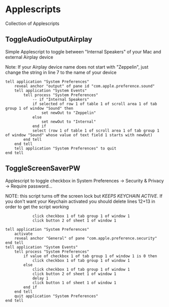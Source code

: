 Applescripts
======================
Collection of Applescripts

## ToggleAudioOutputAirplay
Simple Applescript to toggle between "Internal Speakers" of your Mac and external Airplay device

Note: If your Airplay device name does not start with "Zeppelin", just change the string in line 7 to the name of your device

```applescript
tell application "System Preferences"
	reveal anchor "output" of pane id "com.apple.preference.sound"
	tell application "System Events"
		tell process "System Preferences"
			-- if "Internal Speakers"
			if selected of row 1 of table 1 of scroll area 1 of tab group 1 of window "Sound" then
				set newOut to "Zeppelin"
			else
				set newOut to "Internal"
			end if
			select (row 1 of table 1 of scroll area 1 of tab group 1 of window "Sound" whose value of text field 1 starts with newOut)
		end tell
	end tell
	tell application "System Preferences" to quit
end tell
```

## ToggleScreenSaverPW
Applescript to toggle checkbox in System Preferences -> Security & Privacy -> Require password...

NOTE: this script turns off the screen lock but *KEEPS KEYCHAIN ACTIVE*. If you don't want your Keychain activated you should delete lines 12+13 in order to get the script working
```applescript
			click checkbox 1 of tab group 1 of window 1
			click button 2 of sheet 1 of window 1
```
```applescript
tell application "System Preferences"
	activate
	reveal anchor "General" of pane "com.apple.preference.security"
end tell
tell application "System Events"
	tell process "System Preferences"
		if value of checkbox 1 of tab group 1 of window 1 is 0 then
			click checkbox 1 of tab group 1 of window 1
		else
			click checkbox 1 of tab group 1 of window 1
			click button 2 of sheet 1 of window 1
			delay 1
			click button 1 of sheet 1 of window 1
		end if
	end tell
	quit application "System Preferences"
end tell
```